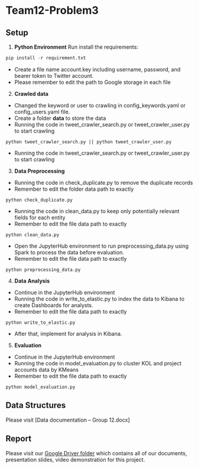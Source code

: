 # Team12-Problem3

## Setup
1. **Python Environment**
Run install the requirements: 
```python
pip install -r requirement.txt
```
- Create a file name account.key including username, password, and bearer token to Twitter account.
- Please remember to edit the path to Google storage in each file
2. **Crawled data**
- Changed the keyword or user to crawling in config_keywords.yaml or config_users.yaml file.
- Create a folder **data** to store the data
- Running the code in tweet_crawler_search.py or tweet_crawler_user.py to start crawling
```
python tweet_crawler_search.py || python tweet_crawler_user.py
```
- Running the code in tweet_crawler_search.py or tweet_crawler_user.py to start crawling
3. **Data Preprocessing**
- Running the code in check_duplicate.py to remove the duplicate records
- Remember to edit the folder data path to exactly
```
python check_duplicate.py
```
- Running the code in clean_data.py to keep only potentially relevant fields for each entity
- Remember to edit the file data path to exactly
```
python clean_data.py
```
- Open the JupyterHub environment to run preprocessing_data.py using Spark to process the data before evaluation.
- Remember to edit the file data path to exactly
```
python preprocessing_data.py
```
4. **Data Analysis**
- Continue in the JupyterHub environment
- Running the code in write_to_elastic.py to index the data to Kibana to create Dashboards for analysts.
- Remember to edit the file data path to exactly
```
python write_to_elastic.py
```
- After that, implement for analysis in Kibana.
5. **Evaluation**
- Continue in the JupyterHub environment
- Running the code in model_evaluation.py to cluster KOL and project accounts data by KMeans
- Remember to edit the file data path to exactly
```
python model_evaluation.py
```

## Data Structures
Please visit [Data documentation – Group 12.docx]

## Report
Please visit our [Google Driver folder](https://drive.google.com/drive/folders/1YJIYe9-Jf7nU25gB8Ifnw5GW-s94L0EY) which contains all of our documents, presentation slides, video demonstration for this project.
